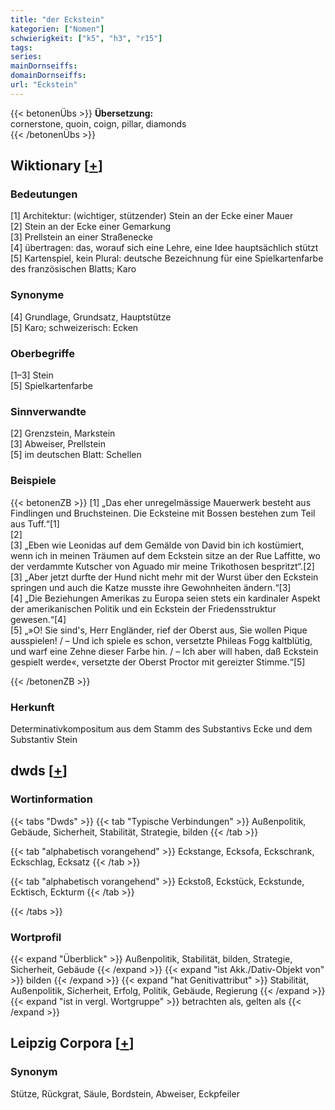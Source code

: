 ```yaml
---
title: "der Eckstein"
kategorien: ["Nomen"]
schwierigkeit: ["k5", "h3", "r15"]
tags:
series:
mainDornseiffs:
domainDornseiffs:
url: "Eckstein"
---
```


{{< betonenÜbs >}}
**Übersetzung:**  
cornerstone, quoin, coign, pillar, diamonds  
{{< /betonenÜbs >}}

## Wiktionary [[+](https://de.wiktionary.org/wiki/Eckstein)]

### Bedeutungen
[1] Architektur: (wichtiger, stützender) Stein an der Ecke einer Mauer  
[2] Stein an der Ecke einer Gemarkung  
[3] Prellstein an einer Straßenecke  
[4] übertragen: das, worauf sich eine Lehre, eine Idee hauptsächlich stützt  
[5] Kartenspiel, kein Plural: deutsche Bezeichnung für eine Spielkartenfarbe des französischen Blatts; Karo  

### Synonyme
[4] Grundlage, Grundsatz, Hauptstütze  
[5] Karo; schweizerisch: Ecken  

### Oberbegriffe
[1–3] Stein  
[5] Spielkartenfarbe  

### Sinnverwandte
[2] Grenzstein, Markstein  
[3] Abweiser, Prellstein  
[5] im deutschen Blatt: Schellen  

### Beispiele
{{< betonenZB >}}
[1] „Das eher unregelmässige Mauerwerk besteht aus Findlingen und Bruchsteinen. Die Ecksteine mit Bossen bestehen zum Teil aus Tuff.“[1]  
[2]  
[3] „Eben wie Leonidas auf dem Gemälde von David bin ich kostümiert, wenn ich in meinen Träumen auf dem Eckstein sitze an der Rue Laffitte, wo der verdammte Kutscher von Aguado mir meine Trikothosen bespritzt“.[2]  
[3] „Aber jetzt durfte der Hund nicht mehr mit der Wurst über den Eckstein springen und auch die Katze musste ihre Gewohnheiten ändern.“[3]  
[4] „Die Beziehungen Amerikas zu Europa seien stets ein kardinaler Aspekt der amerikanischen Politik und ein Eckstein der Friedensstruktur gewesen.“[4]  
[5] „»O! Sie sind's, Herr Engländer, rief der Oberst aus, Sie wollen Pique ausspielen! / – Und ich spiele es schon, versetzte Phileas Fogg kaltblütig, und warf eine Zehne dieser Farbe hin. / – Ich aber will haben, daß Eckstein gespielt werde«, versetzte der Oberst Proctor mit gereizter Stimme.“[5]  

{{< /betonenZB >}}
### Herkunft
Determinativkompositum aus dem Stamm des Substantivs Ecke und dem Substantiv Stein  



## dwds [[+](https://www.dwds.de/wb/Eckstein)]

### Wortinformation
{{< tabs "Dwds" >}}
{{< tab "Typische Verbindungen" >}}
Außenpolitik, Gebäude, Sicherheit, Stabilität, Strategie, bilden
{{< /tab >}}

{{< tab "alphabetisch vorangehend" >}}
Eckstange, Ecksofa, Eckschrank, Eckschlag, Ecksatz
{{< /tab >}}

{{< tab "alphabetisch vorangehend" >}}
Eckstoß, Eckstück, Eckstunde, Ecktisch, Eckturm
{{< /tab >}}

{{< /tabs >}}

### Wortprofil
{{< expand "Überblick" >}} Außenpolitik, Stabilität, bilden, Strategie, Sicherheit, Gebäude {{< /expand >}}
{{< expand "ist Akk./Dativ-Objekt von" >}} bilden {{< /expand >}}
{{< expand "hat Genitivattribut" >}} Stabilität, Außenpolitik, Sicherheit, Erfolg, Politik, Gebäude, Regierung {{< /expand >}}
{{< expand "ist in vergl. Wortgruppe" >}} betrachten als, gelten als {{< /expand >}}

## Leipzig Corpora [[+](https://corpora.uni-leipzig.de/en/res?word=Eckstein&corpusId=deu_newscrawl-public_2018)]


### Synonym
Stütze, Rückgrat, Säule, Bordstein, Abweiser, Eckpfeiler

